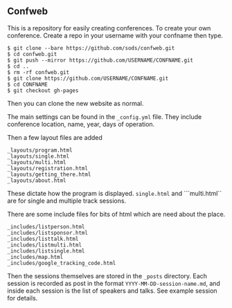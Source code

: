 Confweb
---

This is a repository for easily creating conferences. To create your own conference. Create a repo in your username with your confname then type.

```
$ git clone --bare https://github.com/sods/confweb.git
$ cd confweb.git
$ git push --mirror https://github.com/USERNAME/CONFNAME.git
$ cd ..
$ rm -rf confweb.git
$ git clone https://github.com/USERNAME/CONFNAME.git
$ cd CONFNAME
$ git checkout gh-pages
```

Then you can clone the new website as normal.

The main settings can be found in the ```_config.yml``` file. They include conference location, name, year, days of operation.


Then a few layout files are added

```
_layouts/program.html
_layouts/single.html
_layouts/multi.html
_layouts/registration.html
_layouts/getting_there.html
_layouts/about.html
```

These dictate how the program is displayed. ```single.html``` and ```multi.html`` are for single and multiple track sessions. 

There are some include files for bits of html which are need about the place.

```
_includes/listperson.html
_includes/listsponsor.html
_includes/listtalk.html
_includes/listmulti.html
_includes/listsingle.html
_includes/map.html
_includes/google_tracking_code.html
```

Then the sessions themselves are stored in the ```_posts``` directory. Each session is recorded as post in the format ```YYYY-MM-DD-session-name.md```, and inside each session is the list of speakers and talks. See example session for details.
